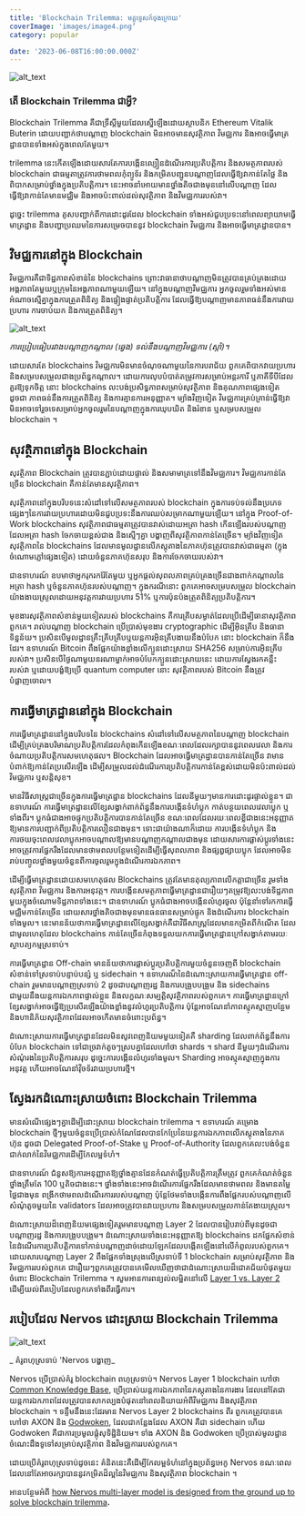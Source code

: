 ```yaml
---
title: 'Blockchain Trilemma: មគ្គុទ្ទេសក៍ចុងក្រោយ'
coverImage: 'images/image4.png'
category: popular

date: '2023-06-08T16:00:00.000Z'
---
```


![alt_text](images/image1.png "image_tooltip")



### តើ Blockchain Trilemma ជាអ្វី?

Blockchain Trilemma គឺជាទ្រឹស្ដីមួយដែលស្នើឡើងដោយស្ថាបនិក Ethereum Vitalik Buterin ដោយបញ្ជាក់ថាបណ្តាញ blockchain មិនអាចមានសុវត្ថិភាព វិមជ្ឈការ និងអាចធ្វើមាត្រដ្ឋានបានទាំងអស់ក្នុងពេលតែមួយ។

trilemma នេះកើតឡើងដោយសារតែការបង្កើនល្បឿនដំណើរការប្រតិបត្តិការ និងសមត្ថភាពរបស់ blockchain ជាធម្មតាត្រូវការថាមពលកុំព្យូទ័រ និងកម្រិតបញ្ជូនបណ្តាញដែលធ្វើឱ្យវាកាន់តែថ្លៃ និងពិបាកសម្រាប់ថ្នាំងក្នុងប្រតិបត្តិការ។ នេះអាចនាំអោយមានថ្នាំងតិចជាងមុននៅលើបណ្តាញ ដែលធ្វើឱ្យវាកាន់តែមានមជ្ឈិម និងអាចប៉ះពាល់ដល់សុវត្ថិភាព និងវិមជ្ឈការរបស់វា។

ដូច្នេះ trilemma គូសបញ្ជាក់ពីការដោះដូរដែល blockchain ទាំងអស់ជួបប្រទះនៅពេលព្យាយាមធ្វើមាត្រដ្ឋាន និងបញ្ហាប្រឈមនៃការសម្រេចបាននូវ blockchain វិមជ្ឈការ និងអាចធ្វើមាត្រដ្ឋានបាន។


## វិមជ្ឈការនៅក្នុង Blockchain

វិមជ្ឈការគឺជាទិដ្ឋភាពសំខាន់នៃ blockchains ព្រោះវាធានាថាបណ្តាញមិនត្រូវបានគ្រប់គ្រងដោយអង្គភាពតែមួយឬក្រុមនៃអង្គភាពណាមួយឡើយ។ នៅក្នុងបណ្តាញវិមជ្ឈការ អ្នកចូលរួមទាំងអស់មានអំណាចស្មើគ្នាក្នុងការត្រួតពិនិត្យ និងផ្ទៀងផ្ទាត់ប្រតិបត្តិការ ដែលធ្វើឱ្យបណ្តាញមានភាពធន់នឹងការវាយប្រហារ ការចាប់យក និងការត្រួតពិនិត្យ។

![alt_text](images/image2.png "image_tooltip")


_ការប្រៀបធៀបរវាងបណ្តាញកណ្តាល (ឆ្វេង) ទល់នឹងបណ្តាញវិមជ្ឈការ (ស្តាំ)។_

ដោយសារតែ blockchains វិមជ្ឈការមិនមានចំណុចណាមួយនៃការបរាជ័យ ពួកគេពិបាកវាយប្រហារ និងសម្របសម្រួលជាងប្រព័ន្ធកណ្តាល។ ដោយការលុបបំបាត់តម្រូវការសម្រាប់អន្តរការី ឬភាគីទីបីដែលគួរឱ្យទុកចិត្ត នោះ blockchains លះបង់ប្រសិទ្ធភាពសម្រាប់សុវត្ថិភាព និងគុណភាពផ្សេងទៀតដូចជា ភាពធន់នឹងការត្រួតពិនិត្យ និងការគ្មានការអនុញ្ញាត។ ម្យ៉ាងវិញទៀត វិមជ្ឈការគ្រប់គ្រាន់ធ្វើឱ្យវាមិនអាចទៅរួចទេសម្រាប់អ្នកចូលរួមនៃបណ្តាញក្នុងការឃុបឃិត និងរំខាន ឬសម្របសម្រួល blockchain ។


## សុវត្ថិភាពនៅក្នុង Blockchain

សុវត្ថិភាព Blockchain ត្រូវបានភ្ជាប់ដោយផ្ទាល់ និងសមាមាត្រទៅនឹងវិមជ្ឈការ។ វិមជ្ឈការកាន់តែច្រើន blockchain គឺកាន់តែមានសុវត្ថិភាព។

សុវត្ថិភាពនៅក្នុងបរិបទនេះសំដៅទៅលើសមត្ថភាពរបស់ blockchain ក្នុងការទប់ទល់នឹងប្រភេទផ្សេងៗនៃការវាយប្រហារដោយមិនជួបប្រទះនឹងការឈប់សម្រាកណាមួយឡើយ។ នៅក្នុង Proof-of-Work blockchains សុវត្ថិភាពជាធម្មតាត្រូវបានវាស់ដោយអត្រា hash កើនឡើងរបស់បណ្តាញ ដែលអត្រា hash ចែកចាយខ្ពស់ជាង និងស្មើៗគ្នា បង្ហាញពីសុវត្ថិភាពកាន់តែច្រើន។ ម្យ៉ាងវិញទៀត សុវត្ថិភាពនៃ blockchains ដែលមានមូលដ្ឋានលើភស្តុតាងនៃភាគហ៊ុនត្រូវបានវាស់ជាធម្មតា (ក្នុងចំណោមភ្លៅផ្សេងទៀត) ដោយចំនួនភាគហ៊ុនសរុប និងការចែកចាយរបស់វា។

ជាឧទាហរណ៍ ឧបមាថាអ្នករុករករ៉ែតែមួយ ឬអ្នកផ្តល់សុពលភាពគ្រប់គ្រងច្រើនជាងពាក់កណ្តាលនៃអត្រា hash ឬចំនួនភាគហ៊ុនរបស់បណ្តាញ។ ក្នុងករណីនោះ ពួកគេអាចសម្របសម្រួល blockchain យ៉ាងងាយស្រួលដោយអនុវត្តការវាយប្រហារ 51% ឬការប៉ុនប៉ងត្រួតពិនិត្យប្រតិបត្តិការ។

មុខងារសុវត្ថិភាពសំខាន់មួយទៀតរបស់ blockchains គឺការគ្រីបសម្ងាត់ដែលប្រើដើម្បីធានាសុវត្ថិភាពពួកគេ។ រាល់បណ្តាញ blockchain ប្រើប្រាស់មុខងារ cryptographic ដើម្បីអ៊ិនគ្រីប និងធានាទិន្នន័យ។ ប្រសិនបើមូលដ្ឋានគ្រឹះគ្រីបគ្រីបឬយន្តការអ៊ិនគ្រីបងាយនឹងបំបែក នោះ blockchain ក៏នឹងដែរ។ ឧទាហរណ៍ Bitcoin ពឹងផ្អែកយ៉ាងខ្លាំងលើក្បួនដោះស្រាយ SHA256 សម្រាប់ការអ៊ិនគ្រីបរបស់វា។ ប្រសិនបើថ្ងៃណាមួយនរណាម្នាក់អាចបំបែកក្បួនដោះស្រាយនេះ ដោយការស្វែងរកគន្លឹះរបស់វា ឬដោយបង្ខំឱ្យប្រើ quantum computer នោះ សុវត្ថិភាពរបស់ Bitcoin នឹងត្រូវបំផ្លាញចោល។


## ការធ្វើមាត្រដ្ឋាននៅក្នុង Blockchain

ការធ្វើមាត្រដ្ឋាននៅក្នុងបរិបទនៃ blockchains សំដៅទៅលើសមត្ថភាពនៃបណ្តាញ blockchain ដើម្បីគ្រប់គ្រងបរិមាណប្រតិបត្តិការដែលកំពុងកើនឡើងខណៈពេលដែលរក្សាបាននូវពេលវេលា និងការចំណាយប្រតិបត្តិការសមហេតុផល។ Blockchain ដែលអាចធ្វើមាត្រដ្ឋានបានកាន់តែច្រើន វាមានបំពាក់ឱ្យកាន់តែប្រសើរឡើង ដើម្បីសម្រួលដល់ដំណើរការប្រតិបត្តិការកាន់តែខ្ពស់ដោយមិនប៉ះពាល់ដល់វិមជ្ឈការ ឬសន្តិសុខ។

មានវិធីសាស្រ្តជាច្រើនក្នុងការធ្វើមាត្រដ្ឋាន blockchains ដែលនីមួយៗមានការដោះដូរផ្ទាល់ខ្លួន។ ជាឧទាហរណ៍ ការធ្វើមាត្រដ្ឋានលើខ្សែសង្វាក់ពាក់ព័ន្ធនឹងការបង្កើនទំហំប្លុក កាត់បន្ថយពេលវេលាប្លុក ឬទាំងពីរ។ ប្លុកធំជាងអាចផ្ទុកប្រតិបត្តិការបានកាន់តែច្រើន ខណៈពេលដែលរយៈពេលខ្លីជាងនេះអនុញ្ញាតឱ្យមានការបញ្ជាក់ពីប្រតិបត្តិការលឿនជាងមុន។ ទោះជាយ៉ាងណាក៏ដោយ ការបង្កើនទំហំប្លុក និងការថយចុះពេលវេលាប្លុកអាចបណ្តាលឱ្យមានបណ្តាញកណ្តាលជាងមុន ដោយសារការផ្លាស់ប្តូរទាំងនេះអាចត្រូវការផ្នែករឹងដែលមានថាមពលបន្ថែមទៀតដើម្បីធ្វើសុពលភាព និងផ្សព្វផ្សាយប្លុក ដែលអាចមិនរាប់បញ្ចូលថ្នាំងមួយចំនួនពីការចូលរួមក្នុងដំណើរការឯកភាព។

ដើម្បីធ្វើមាត្រដ្ឋានដោយសមហេតុផល Blockchains ត្រូវតែមានតុល្យភាពលើកត្តាជាច្រើន រួមទាំងសុវត្ថិភាព វិមជ្ឈការ និងការអនុវត្ត។ ការបង្កើនសមត្ថភាពធ្វើមាត្រដ្ឋានជារឿយៗតម្រូវឱ្យលះបង់ទិដ្ឋភាពមួយក្នុងចំណោមទិដ្ឋភាពទាំងនេះ។ ជាឧទាហរណ៍ ប្លុកធំជាងអាចបង្កើនលំហូរចូល ប៉ុន្តែនាំទៅរកការធ្វើមជ្ឈិមកាន់តែច្រើន ដោយសារថ្នាំងតិចជាងមុនមានធនធានសម្រាប់ផ្ទុក និងដំណើរការ blockchain ទាំងមូល។ នេះមានន័យថាការធ្វើមាត្រដ្ឋានលើខ្សែសង្វាក់គឺជាវិធីសាស្រ្តដែលមានកម្រិតពីកំណើត ដែលជាមូលហេតុដែល blockchains កាន់តែច្រើនកំពុងទទួលយកការធ្វើមាត្រដ្ឋានក្រៅសង្វាក់តាមរយៈស្ថាបត្យកម្មស្រទាប់។

ការធ្វើមាត្រដ្ឋាន Off-chain មានន័យថាការផ្លាស់ប្តូរប្រតិបត្តិការមួយចំនួនចេញពី blockchain សំខាន់ទៅស្រទាប់បន្ទាប់បន្សំ ឬ sidechain ។ ឧទាហរណ៏នៃដំណោះស្រាយការធ្វើមាត្រដ្ឋាន off-chain រួមមានបណ្តាញស្រទាប់ 2 ដូចជាបណ្តាញរដ្ឋ និងការបង្រួបបង្រួម និង sidechains ជាមួយនឹងយន្តការឯកភាពផ្ទាល់ខ្លួន និងលក្ខណៈសម្បត្តិសុវត្ថិភាពរបស់ពួកគេ។ ការធ្វើមាត្រដ្ឋានក្រៅខ្សែសង្វាក់អាចធ្វើឱ្យប្រសើរឡើងយ៉ាងខ្លាំងនូវលំហូរប្រតិបត្តិការ ប៉ុន្តែអាចណែនាំភាពស្មុគស្មាញបន្ថែម និងហានិភ័យសុវត្ថិភាពដែលអាចកើតមានចំពោះប្រព័ន្ធ។

ដំណោះស្រាយការធ្វើមាត្រដ្ឋានដែលមិនសូវពេញនិយមមួយទៀតគឺ sharding ដែលពាក់ព័ន្ធនឹងការបំបែក blockchain ទៅជាច្រវាក់តូចៗស្របគ្នាដែលហៅថា shards ។ shard នីមួយៗដំណើរការសំណុំរងនៃប្រតិបត្តិការសរុប ដូច្នេះការបង្កើនលំហូរទាំងមូល។ Sharding អាចស្មុគស្មាញក្នុងការអនុវត្ត ហើយអាចណែនាំវ៉ិចទ័រវាយប្រហារថ្មី។

## ស្វែងរកដំណោះស្រាយចំពោះ Blockchain Trilemma

មានសំណើផ្សេងៗគ្នាដើម្បីដោះស្រាយ blockchain trilemma ។ ឧទាហរណ៍ គម្រោង blockchain ថ្មីៗមួយចំនួនប្រើប្រាស់កំណែដែលបានកែប្រែនៃយន្តការឯកភាពលើភស្តុតាងនៃភាគហ៊ុន ដូចជា Delegated Proof-of-Stake ឬ Proof-of-Authority ដែលពួកគេលះបង់ចំនួនជាក់លាក់នៃវិមជ្ឈការដើម្បីកែលម្អទំហំ។

ជាឧទាហរណ៍ ជំនួសឱ្យការអនុញ្ញាតឱ្យថ្នាំងគ្មានដែនកំណត់ធ្វើប្រតិបត្តិការត្រឹមត្រូវ ពួកគេកំណត់ចំនួនថ្នាំងត្រឹមតែ 100 ឬតិចជាងនេះ។ ថ្នាំងទាំងនេះអាចដំណើរការផ្នែករឹងដែលមានថាមពល និងមានតម្លៃថ្លៃជាងមុន ពង្រីកថាមពលដំណើរការរបស់បណ្តាញ ប៉ុន្តែថែមទាំងបង្កើនការពឹងផ្អែករបស់បណ្តាញលើសំណុំតូចមួយនៃ validators ដែលអាចត្រូវបានវាយប្រហារ និងសម្របសម្រួលកាន់តែងាយស្រួល។

ដំណោះស្រាយដ៏ពេញនិយមផ្សេងទៀតរួមមានបណ្តាញ Layer 2 ដែលបានរៀបរាប់ពីមុនដូចជា បណ្តាញរដ្ឋ និងការបង្រួបបង្រួម។ ដំណោះស្រាយទាំងនេះអនុញ្ញាតឱ្យ blockchains ដកផ្នែកសំខាន់នៃដំណើរការប្រតិបត្តិការទៅកាន់បណ្តាញដាច់ដោយឡែកដែលបង្កើតឡើងនៅលើកំពូលរបស់ពួកគេ។ ដោយសារបណ្តាញ Layer 2 ពឹងផ្អែកទាំងស្រុងលើស្រទាប់ទី 1 blockchain សម្រាប់សុវត្ថិភាព និងវិមជ្ឈការរបស់ពួកគេ ជារឿយៗពួកគេត្រូវបានគេមើលឃើញថាជាដំណោះស្រាយដ៏ជោគជ័យបំផុតមួយចំពោះ Blockchain Trilemma ។
សូមអានការពន្យល់លម្អិតនៅលើ [Layer 1 vs. Layer 2](https://www.nervos.org/knowledge-base/layer_1_vs_layer_2) ដើម្បីយល់ពីរបៀបដែលពួកគេទាំងពីរធ្វើការ។


## របៀបដែល Nervos ដោះស្រាយ Blockchain Trilemma

![alt_text](images/image3.png "image_tooltip")


_ គំរូពហុស្រទាប់ 'Nervos បង្ហាញ_

Nervos ប្រើប្រាស់គំរូ blockchain ពហុស្រទាប់។ Nervos Layer 1 blockchain ហៅថា [Common Knowledge Base](https://medium.com/nervosnetwork/nervos-ckb-in-a-nutshell-7a4ac8f99e0e), ប្រើប្រាស់យន្តការឯកភាពនៃភស្តុតាងនៃការងារ ដែលនៅតែជាយន្តការឯកភាពដែលត្រូវបានសាកល្បងបំផុតនៅពេលនិយាយអំពីវិមជ្ឈការ និងសុវត្ថិភាព blockchain ។ ទន្ទឹមនឹងនេះដែរមាន Nervos Layer 2 blockchains ពីរ ពួកគេត្រូវបានគេហៅថា AXON និង [Godwoken](https://godwoken.com), ដែលជាកន្លែងដែល AXON គឺជា sidechain ហើយ Godwoken គឺជាការប្រមូលផ្តុំសុទិដ្ឋិនិយម។ ទាំង AXON និង Godwoken ប្រើប្រាស់មូលដ្ឋានចំណេះដឹងទូទៅសម្រាប់សុវត្ថិភាព និងវិមជ្ឈការរបស់ពួកគេ។

ដោយប្រើគំរូពហុស្រទាប់ដូចនេះ គំនិតនេះគឺដើម្បីកែលម្អទំហំនៅក្នុងប្រព័ន្ធអេកូ Nervos ខណៈពេលដែលនៅតែអាចរក្សាបាននូវកម្រិតដ៏ល្អនៃវិមជ្ឈការ និងសុវត្ថិភាព blockchain ។

អានបន្ថែមអំពី [how Nervos multi-layer model is designed from the ground up to solve blockchain trilemma](https://medium.com/nervosnetwork/how-to-move-beyond-blockchains-trilemma-6a10ae034e9f)**.**